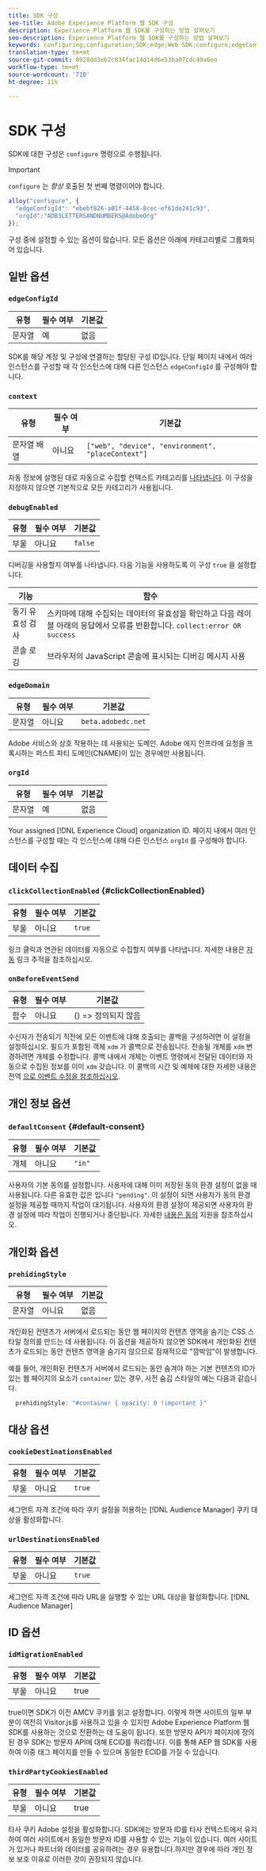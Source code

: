 ```yaml
---
title: SDK 구성
seo-title: Adobe Experience Platform 웹 SDK 구성
description: Experience Platform 웹 SDK를 구성하는 방법 살펴보기
seo-description: Experience Platform 웹 SDK를 구성하는 방법 살펴보기
keywords: configuring;configuration;SDK;edge;Web SDK;configure;edgeConfigId;context;web;device;environment;placeContext;debugEnabled;edgeDomain;orgId;clickCollectionEnabled;onBeforeEventSend;defaultConsent;web sdk settings;prehidingStyle;opacity;cookieDestinationsEnabled;urlDestinationsEnabled;idMigrationEnabled;thirdPartyCookiesEnabled;
translation-type: tm+mt
source-git-commit: 0928dd3eb2c034fac14d14d6e53ba07cdc49a6ea
workflow-type: tm+mt
source-wordcount: '710'
ht-degree: 11%

---
```



# SDK 구성

SDK에 대한 구성은 `configure` 명령으로 수행됩니다.

>[!IMPORTANT]
>
>`configure` 는 *항상* 호출된 첫 번째 명령이어야 합니다.

```javascript
alloy("configure", {
  "edgeConfigId": "ebebf826-a01f-4458-8cec-ef61de241c93",
  "orgId":"ADB3LETTERSANDNUMBERS@AdobeOrg"
});
```

구성 중에 설정할 수 있는 옵션이 많습니다. 모든 옵션은 아래에 카테고리별로 그룹화되어 있습니다.

## 일반 옵션

### `edgeConfigId`

| **유형** | **필수 여부** | **기본값** |
| -------- | ------------ | ----------------- |
| 문자열 | 예 | 없음 |

SDK를 해당 계정 및 구성에 연결하는 할당된 구성 ID입니다.  단일 페이지 내에서 여러 인스턴스를 구성할 때 각 인스턴스에 대해 다른 인스턴스 `edgeConfigId` 를 구성해야 합니다.

### `context`

| **유형** | **필수 여부** | **기본값** |
| ---------------- | ------------ | -------------------------------------------------- |
| 문자열 배열 | 아니요 | `["web", "device", "environment", "placeContext"]` |

자동 정보에 설명된 대로 자동으로 수집할 컨텍스트 카테고리를 [나타냅니다](../data-collection/automatic-information.md).  이 구성을 지정하지 않으면 기본적으로 모든 카테고리가 사용됩니다.

### `debugEnabled`

| **유형** | **필수 여부** | **기본값** |
| -------- | ------------ | ----------------- |
| 부울 | 아니요 | `false` |

디버깅을 사용할지 여부를 나타냅니다. 다음 기능을 사용하도록 이 구성 `true` 을 설정합니다.

| **기능** | **함수** |
| ---------------------- | ------------------ |
| 동기 유효성 검사 | 스키마에 대해 수집되는 데이터의 유효성을 확인하고 다음 레이블 아래의 응답에서 오류를 반환합니다. `collect:error OR success` |
| 콘솔 로깅 | 브라우저의 JavaScript 콘솔에 표시되는 디버깅 메시지 사용 |

### `edgeDomain`

| **유형** | **필수 여부** | **기본값** |
| -------- | ------------ | ------------------ |
| 문자열 | 아니요 | `beta.adobedc.net` |

Adobe 서비스와 상호 작용하는 데 사용되는 도메인. Adobe 에지 인프라에 요청을 프록시하는 퍼스트 파티 도메인(CNAME)이 있는 경우에만 사용됩니다.

### `orgId`

| **유형** | **필수 여부** | **기본값** |
| -------- | ------------ | ----------------- |
| 문자열 | 예 | 없음 |

Your assigned [!DNL Experience Cloud] organization ID.  페이지 내에서 여러 인스턴스를 구성할 때는 각 인스턴스에 대해 다른 인스턴스 `orgId` 를 구성해야 합니다.

## 데이터 수집

### `clickCollectionEnabled` {#clickCollectionEnabled}

| **유형** | **필수 여부** | **기본값** |
| -------- | ------------ | ----------------- |
| 부울 | 아니요 | `true` |

링크 클릭과 연관된 데이터를 자동으로 수집할지 여부를 나타냅니다. 자세한 내용은 [자동](../data-collection/track-links.md#automaticLinkTracking) 링크 추적을 참조하십시오.

### `onBeforeEventSend`

| **유형** | **필수 여부** | **기본값** |
| -------- | ------------ | ----------------- |
| 함수 | 아니요 | () => 정의되지 않음 |

수신자가 전송되기 직전에 모든 이벤트에 대해 호출되는 콜백을 구성하려면 이 설정을 설정하십시오.  필드가 포함된 객체 `xdm` 가 콜백으로 전송됩니다.  전송될 개체를 `xdm` 변경하려면 개체를 수정합니다.  콜백 내에서 개체는 이벤트 명령에서 전달된 데이터와 자동으로 수집된 정보를 이미 `xdm` 갖습니다.  이 콜백의 시간 및 예제에 대한 자세한 내용은 전역 [으로 이벤트 수정을 참조하십시오](tracking-events.md#modifying-events-globally).

## 개인 정보 옵션

### `defaultConsent` {#default-consent}

| **유형** | **필수 여부** | **기본값** |
| -------- | ------------ | ----------------- |
| 개체 | 아니요 | `"in"` |

사용자의 기본 동의를 설정합니다. 사용자에 대해 이미 저장된 동의 환경 설정이 없을 때 사용됩니다. 다른 유효한 값은 입니다 `"pending"`. 이 설정이 되면 사용자가 동의 환경 설정을 제공할 때까지 작업이 대기됩니다. 사용자의 환경 설정이 제공되면 사용자의 환경 설정에 따라 작업이 진행되거나 중단됩니다. 자세한 [내용은 동의](../consent/supporting-consent.md) 지원을 참조하십시오.

## 개인화 옵션

### `prehidingStyle`

| **유형** | **필수 여부** | **기본값** |
| -------- | ------------ | ----------------- |
| 문자열 | 아니요 | 없음 |

개인화된 컨텐츠가 서버에서 로드되는 동안 웹 페이지의 컨텐츠 영역을 숨기는 CSS 스타일 정의를 만드는 데 사용됩니다. 이 옵션을 제공하지 않으면 SDK에서 개인화된 컨텐츠가 로드되는 동안 컨텐츠 영역을 숨기지 않으므로 잠재적으로 &quot;깜박임&quot;이 발생합니다.

예를 들어, 개인화된 컨텐츠가 서버에서 로드되는 동안 숨겨야 하는 기본 컨텐츠의 ID가 있는 웹 페이지의 요소가 `container` 있는 경우, 사전 숨김 스타일의 예는 다음과 같습니다.

```javascript
  prehidingStyle: "#container { opacity: 0 !important }"
```

## 대상 옵션

### `cookieDestinationsEnabled`

| **유형** | **필수 여부** | **기본값** |
| -------- | ------------ | ----------------- |
| 부울 | 아니요 | `true` |

세그먼트 자격 조건에 따라 쿠키 설정을 허용하는 [!DNL Audience Manager] 쿠키 대상을 활성화합니다.

### `urlDestinationsEnabled`

| **유형** | **필수 여부** | **기본값** |
| -------- | ------------ | ----------------- |
| 부울 | 아니요 | `true` |

세그먼트 자격 조건에 따라 URL을 실행할 수 있는 URL 대상을 활성화합니다. [!DNL Audience Manager]

## ID 옵션

### `idMigrationEnabled`

| **유형** | **필수 여부** | **기본값** |
| -------- | ------------ | ----------------- |
| 부울 | 아니요 | true |

true이면 SDK가 이전 AMCV 쿠키를 읽고 설정합니다. 이렇게 하면 사이트의 일부 부분이 여전히 Visitor.js를 사용하고 있을 수 있지만 Adobe Experience Platform 웹 SDK를 사용하는 것으로 전환하는 데 도움이 됩니다. 또한 방문자 API가 페이지에 정의된 경우 SDK는 방문자 API에 대해 ECID를 쿼리합니다. 이를 통해 AEP 웹 SDK를 사용하여 이중 태그 페이지를 만들 수 있으며 동일한 ECID를 가질 수 있습니다.

### `thirdPartyCookiesEnabled`

| **유형** | **필수 여부** | **기본값** |
| -------- | ------------ | ----------------- |
| 부울 | 아니요 | true |

타사 쿠키 Adobe 설정을 활성화합니다. SDK에는 방문자 ID를 타사 컨텍스트에서 유지하여 여러 사이트에서 동일한 방문자 ID를 사용할 수 있는 기능이 있습니다. 여러 사이트가 있거나 파트너와 데이터를 공유하려는 경우 유용합니다.하지만 경우에 따라 개인 정보 보호 이유로 이러한 것이 권장되지 않습니다.

